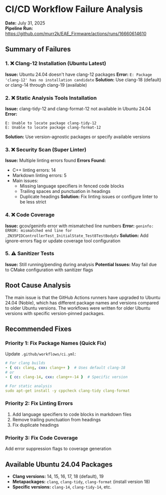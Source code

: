 # CI/CD Workflow Failure Analysis

**Date:** July 31, 2025  
**Pipeline Run:** https://github.com/murr2k/EAE_Firmware/actions/runs/16660614610

## Summary of Failures

### 1. ❌ Clang-12 Installation (Ubuntu Latest)
**Issue:** Ubuntu 24.04 doesn't have clang-12 packages
**Error:** `E: Package 'clang-12' has no installation candidate`
**Solution:** Use clang-18 (default) or clang-14 through clang-19 (available)

### 2. ❌ Static Analysis Tools Installation
**Issue:** clang-tidy-12 and clang-format-12 not available in Ubuntu 24.04
**Error:** 
```
E: Unable to locate package clang-tidy-12
E: Unable to locate package clang-format-12
```
**Solution:** Use version-agnostic packages or specify available versions

### 3. ❌ Security Scan (Super Linter)
**Issue:** Multiple linting errors found
**Errors Found:**
- C++ linting errors: 14
- Markdown linting errors: 5
- Main issues:
  - Missing language specifiers in fenced code blocks
  - Trailing spaces and punctuation in headings
  - Duplicate headings
**Solution:** Fix linting issues or configure linter to be less strict

### 4. ❌ Code Coverage
**Issue:** gcov/geninfo error with mismatched line numbers
**Error:** `geninfo: ERROR: mismatched end line for _ZN35PIDControllerTest_InitialState_Test8TestBodyEv`
**Solution:** Add ignore-errors flag or update coverage tool configuration

### 5. ⚠️ Sanitizer Tests
**Issue:** Still running/pending during analysis
**Potential Issues:** May fail due to CMake configuration with sanitizer flags

## Root Cause Analysis

The main issue is that the GitHub Actions runners have upgraded to Ubuntu 24.04 (Noble), which has different package names and versions compared to older Ubuntu versions. The workflows were written for older Ubuntu versions with specific version-pinned packages.

## Recommended Fixes

### Priority 1: Fix Package Names (Quick Fix)
Update `.github/workflows/ci.yml`:
```yaml
# For clang builds
- { cc: clang, cxx: clang++ }  # Uses default clang-18
# or
- { cc: clang-14, cxx: clang++-14 }  # Specific version

# For static analysis
sudo apt-get install -y cppcheck clang-tidy clang-format
```

### Priority 2: Fix Linting Errors
1. Add language specifiers to code blocks in markdown files
2. Remove trailing punctuation from headings
3. Fix duplicate headings

### Priority 3: Fix Code Coverage
Add error suppression flags to coverage generation

## Available Ubuntu 24.04 Packages

- **Clang versions:** 14, 15, 16, 17, 18 (default), 19
- **Metapackages:** `clang`, `clang-tidy`, `clang-format` (install version 18)
- **Specific versions:** `clang-14`, `clang-tidy-14`, etc.